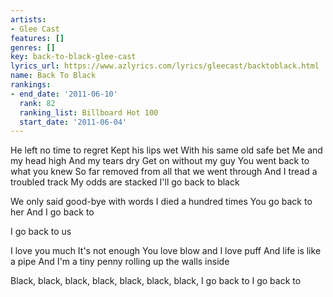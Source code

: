 ```yaml
---
artists:
- Glee Cast
features: []
genres: []
key: back-to-black-glee-cast
lyrics_url: https://www.azlyrics.com/lyrics/gleecast/backtoblack.html
name: Back To Black
rankings:
- end_date: '2011-06-10'
  rank: 82
  ranking_list: Billboard Hot 100
  start_date: '2011-06-04'
---
```


He left no time to regret
Kept his lips wet
With his same old safe bet
Me and my head high
And my tears dry
Get on without my guy
You went back to what you knew
So far removed from all that we went through
And I tread a troubled track
My odds are stacked
I'll go back to black


We only said good-bye with words
I died a hundred times
You go back to her
And I go back to

I go back to us

I love you much
It's not enough
You love blow and I love puff
And life is like a pipe
And I'm a tiny penny rolling up the walls inside



Black, black, black, black, 
black, black, black,
I go back to
I go back to





